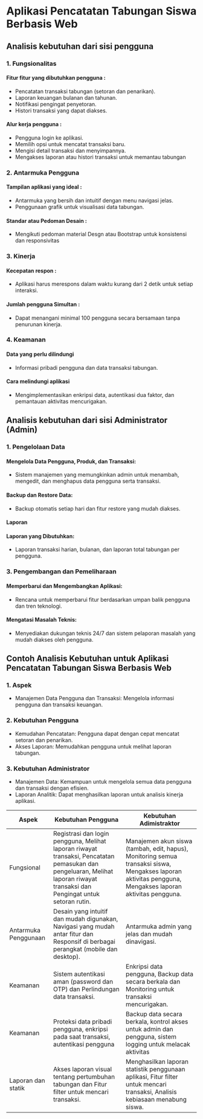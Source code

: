 # Aplikasi Pencatatan Tabungan Siswa Berbasis Web
## Analisis kebutuhan dari sisi pengguna
### 1. Fungsionalitas
#### Fitur fitur yang dibutuhkan pengguna :
- Pencatatan transaksi tabungan (setoran dan penarikan).
- Laporan keuangan bulanan dan tahunan.
- Notifikasi pengingat penyetoran.
- Histori transaksi yang dapat diakses.
#### Alur kerja pengguna :
- Pengguna login ke aplikasi.
- Memilih opsi untuk mencatat transaksi baru.
- Mengisi detail transaksi dan menyimpannya.
- Mengakses laporan atau histori transaksi untuk memantau tabungan
### 2. Antarmuka Pengguna
#### Tampilan aplikasi yang ideal :
- Antarmuka yang bersih dan intuitif dengan menu navigasi jelas.
- Penggunaan grafik untuk visualisasi data tabungan.
#### Standar atau Pedoman Desain :
- Mengikuti pedoman material Desgn atau Bootstrap untuk konsistensi dan responsivitas
### 3. Kinerja
#### Kecepatan respon :
- Aplikasi harus merespons dalam waktu kurang dari 2 detik untuk setiap interaksi.
#### Jumlah pengguna Simultan : 
- Dapat menangani minimal 100 pengguna secara bersamaan tanpa penurunan kinerja.
### 4. Keamanan
#### Data yang perlu dilindungi
- Informasi pribadi pengguna dan data transaksi tabungan.
#### Cara melindungi aplikasi
- Mengimplementasikan enkripsi data, autentikasi dua faktor, dan pemantauan aktivitas mencurigakan.

## Analisis kebutuhan dari sisi Administrator (Admin)
### 1. Pengelolaan Data
#### Mengelola Data Pengguna, Produk, dan Transaksi:
- Sistem manajemen yang memungkinkan admin untuk menambah, mengedit, dan menghapus data pengguna serta transaksi.
#### Backup dan Restore Data:
- Backup otomatis setiap hari dan fitur restore yang mudah diakses.
#### Laporan
#### Laporan yang Dibutuhkan:
- Laporan transaksi harian, bulanan, dan laporan total tabungan per pengguna.
### 3. Pengembangan dan Pemeliharaan
#### Memperbarui dan Mengembangkan Aplikasi:
- Rencana untuk memperbarui fitur berdasarkan umpan balik pengguna dan tren teknologi.
#### Mengatasi Masalah Teknis:
- Menyediakan dukungan teknis 24/7 dan sistem pelaporan masalah yang mudah diakses oleh pengguna.

## Contoh Analisis Kebutuhan untuk Aplikasi Pencatatan Tabungan Siswa Berbasis Web
### 1. Aspek
- Manajemen Data Pengguna dan Transaksi: Mengelola informasi pengguna dan transaksi keuangan.
### 2. Kebutuhan Pengguna
- Kemudahan Pencatatan: Pengguna dapat dengan cepat mencatat setoran dan penarikan.
- Akses Laporan: Memudahkan pengguna untuk melihat laporan tabungan.
### 3. Kebutuhan Administrator
- Manajemen Data: Kemampuan untuk mengelola semua data pengguna dan transaksi dengan efisien.
- Laporan Analitik: Dapat menghasilkan laporan untuk analisis kinerja aplikasi.

| Aspek     | Kebutuhan Pengguna | Kebutuhan Adimistraktor    |
|-----------|--------------------|----------|
| Fungsional| Registrasi dan login pengguna, Melihat laporan riwayat transaksi, Pencatatan pemasukan dan pengeluaran, Melihat laporan riwayat transaksi dan Pengingat untuk setoran rutin. | Manajemen akun siswa (tambah, edit, hapus), Monitoring semua transaksi siswa, Mengakses laporan aktivitas pengguna, Mengakses laporan aktivitas pengguna. |
|    Antarmuka Penggunaan    | Desain yang intuitif dan mudah digunakan, Navigasi yang mudah antar fitur dan Responsif di berbagai perangkat (mobile dan desktop). | Antarmuka admin yang jelas dan mudah dinavigasi. |
| Keamanan  | Sistem autentikasi aman (password dan OTP) dan Perlindungan data transaksi. | Enkripsi data pengguna, Backup data secara berkala dan Monitoring untuk transaksi mencurigakan. |
| Keamanan | Proteksi data pribadi pengguna, enkripsi pada saat transaksi, autentikasi pengguna | Backup data secara berkala, kontrol akses untuk admin dan pengguna, sistem logging untuk melacak aktivitas |
| Laporan dan statik | Akses laporan visual tentang pertumbuhan tabungan dan Fitur filter untuk mencari transaksi. |  Menghasilkan laporan statistik penggunaan aplikasi, Fitur filter untuk mencari transaksi, Analisis kebiasaan menabung siswa. |

